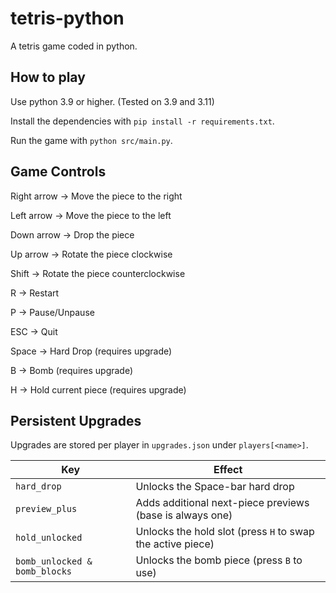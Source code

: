# tetris-python
A tetris game coded in python.

## How to play

Use python 3.9 or higher. (Tested on 3.9 and 3.11)

Install the dependencies with `pip install -r requirements.txt`.

Run the game with `python src/main.py`.


## Game Controls

Right arrow -> Move the piece to the right

Left arrow -> Move the piece to the left

Down arrow -> Drop the piece

Up arrow -> Rotate the piece clockwise

Shift -> Rotate the piece counterclockwise

R -> Restart

P -> Pause/Unpause

ESC -> Quit

Space -> Hard Drop (requires upgrade)

B -> Bomb (requires upgrade)

H -> Hold current piece (requires upgrade)

## Persistent Upgrades

Upgrades are stored per player in `upgrades.json` under `players[<name>]`.

| Key                           | Effect                                                     |
|-------------------------------|------------------------------------------------------------|
| `hard_drop`                   | Unlocks the Space-bar hard drop                            |
| `preview_plus`                | Adds additional next-piece previews (base is always one)   |
| `hold_unlocked`               | Unlocks the hold slot (press `H` to swap the active piece) |
| `bomb_unlocked & bomb_blocks` | Unlocks the bomb piece (press `B` to use)                  |

